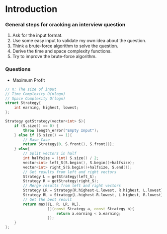 # Introduction

### General steps for cracking an interview question

1. Ask for the input format.
2. Use some easy input to validate my own idea about the question.
3. Think a brute-force algorithm to solve the question.
4. Derive the time and space complexity functions.
5. Try to improve the brute-force algorithm.

### Questions

* Maximum Profit

```cpp
// n: The size of input
// Time Complexity O(nlogn)
// Space Complexity O(logn)
struct Strategy{
    int earning, highest, lowest;
};

Strategy getStrategy(vector<int> S){
    if (S.size() == 0) {
        throw length_error("Empty Input");
    } else if (S.size() == 1){
        // Base Case
        return Strategy{0, S.front(), S.front()};
    } else{
        // Split vectors in half
        int halfsize = (int) S.size() / 2;
        vector<int> left_S(S.begin(), S.begin()+halfsize);
        vector<int> right_S(S.begin()+halfsize, S.end());
        // Get results from left and right vectors
        Strategy L = getStrategy(left_S);
        Strategy R = getStrategy(right_S);
        // Merge results from left and right vectors
        Strategy LR = Strategy{R.highest-L.lowest, R.highest, L.lowest};
        Strategy RL = Strategy{L.highest-R.lowest, L.highest, R.lowest};
        // Get the best result
        return max({L, R, LR, RL},
                   [](const Strategy a, const Strategy b){
                       return a.earning < b.earning;
                   });
    }
};
```



